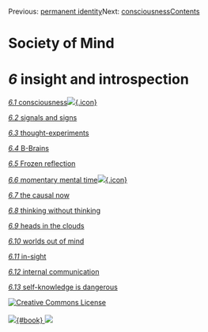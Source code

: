 <div class="chapnav">

<span class="prev">Previous: [permanent
identity](./som-5.7.html)</span><span class="next">Next:
[consciousness](./som-6.1.html)</span><span
class="contents">[Contents](index.html)</span>
<div class="titlebar">

Society of Mind
===============

</div>

</div>

*6* insight and introspection
=============================

[*6.1* consciousness![](./images/video.png){.icon}](som-6.1.html)

[*6.2* signals and signs](som-6.2.html)

[*6.3* thought-experiments](som-6.3.html)

[*6.4* B-Brains](som-6.4.html)

[*6.5* Frozen reflection](som-6.5.html)

[*6.6* momentary mental
time![](./images/video.png){.icon}](som-6.6.html)

[*6.7* the causal now](som-6.7.html)

[*6.8* thinking without thinking](som-6.8.html)

[*6.9* heads in the clouds](som-6.9.html)

[*6.10* worlds out of mind](som-6.10.html)

[*6.11* in-sight](som-6.11.html)

[*6.12* internal communication](som-6.12.html)

[*6.13* self-knowledge is dangerous](som-6.13.html)

<div class="footer">

[![Creative Commons
License](http://i.creativecommons.org/l/by-nc-sa/3.0/80x15.png)](http://creativecommons.org/licenses/by-nc-sa/3.0/deed.en_US)\
\
[![](./images/som_book.jpeg){#book}
![](./images/a_logo_17.gif)](http://www.amazon.com/gp/product/0671657135?ie=UTF8&camp=1789&creativeASIN=0671657135&linkCode=xm2&tag=marvinminsky)

</div>
